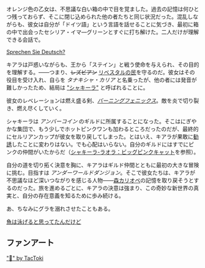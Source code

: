 <!-- title: タナキシャ・カリア -->
<!-- status: 生存 -->

オレンジ色の乙女は、不思議な白い箱の中で目を覚ました。過去の記憶は何ひとつ残っておらず、そこに閉じ込められた他の者たちと同じ状況だった。混乱しながらも、彼女は自分が「ドイツ語」という言語を話せることに気づき、最初に箱の中で出会ったセシリア・イマ―グリーンとすぐに打ち解けた。二人だけが理解できる会話で。

[Sprechen Sie Deutsch?](#embed:https://www.youtube.com/live/izEX6XKyApQ?feature=shared&t=907)

キアラは戸惑いながらも、王から「ステイン」と戦う使命を与えられ、その目的を理解する。――つまり、~~レズビアン~~ [リベスタルの民](https://www.youtube.com/live/izEX6XKyApQ?feature=shared&t=2687)を守るのだ。彼女はその役目を受け入れ、自らを _タナキシャ・カリア_ と名乗ったが、他の者には発音が難しかったため、結局は ["シャキーラ"](https://www.youtube.com/live/izEX6XKyApQ?feature=shared&t=2943) と呼ばれることに。

彼女のレベレーションは燃え盛る剣、[_バーニングフェニックス_](https://www.youtube.com/live/izEX6XKyApQ?feature=shared&t=3181)。敵を炎で切り裂き、燃え尽くしていく。

シャキーラは _アンバーコイン_ のギルドに所属することになった。そこはにぎやかな集団で、もう少しでホットピンクワンも加わるところだったのだが、最終的にセルリアンカップが彼女を取り戻してしまった。とはいえ、キアラが果敢に[勧誘](https://www.youtube.com/live/izEX6XKyApQ?feature=shared&t=5610)したことに変わりはない。でも心配はいらない。自分のギルドにはすでにピンクの仲間がいたからだ（[シャキーラ-ラオラ：ビッグピンクキャット](#edge:kiara-raora)を参照）。

自分の道を切り拓く決意を胸に、キアラはギルド仲間とともに最初の大きな冒険に挑む。目指すは _アンダーワールドダンジョン_。そこで彼女たちは、キアラが不思議なほど深いつながりを感じる人物――[森カリオペ](https://www.youtube.com/live/izEX6XKyApQ?feature=shared&t=9829)の記憶を取り戻そうとするのだった。旅を進めるごとに、キアラの決意は強まり、この奇妙な新世界の真実と、自分の存在意義を知るために歩み続ける。

あ、ちなみにグラを溺れさせたこともある。

[魚は泳げると思ってたんだけど](#embed:https://www.youtube.com/live/izEX6XKyApQ?feature=shared&t=6894)

## ファンアート

["🐔" by TacToki](https://x.com/tac_toki/status/1899898564433662436)

